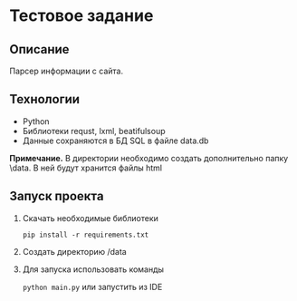 # Тестовое задание

## Описание

Парсер информации с сайта.

## Технологии

* Python
* Библиотеки requst, lxml, beatifulsoup
* Данные сохраняются в БД SQL в файле data.db

**Примечание.**
В директории необходимо создать дополнительно папку \data. В ней будут хранится файлы html

## Запуск проекта

1. Скачать необходимые библиотеки

    `pip install -r requirements.txt`

2. Создать директорию /data


3. Для запуска использовать команды

    `python main.py` или запустить из IDE
